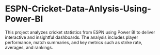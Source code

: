# ESPN-Cricket-Data-Anlysis-Using-Power-BI
This project analyzes cricket statistics from ESPN using Power BI to deliver interactive and insightful dashboards. The analysis includes player performance, match summaries, and key metrics such as strike rate, averages, and rankings.
